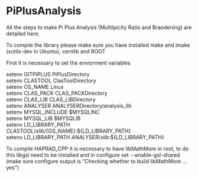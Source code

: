 # PiPlusAnalysis

All the steps to make Pi Plus Analysis (Multilpicity Ratio and Braodening) are detailed here.

To compile the library please make sure you have installed make and imake (xutils-dev in Ubuntu), cernlib and ROOT

First it is necessary to set the enviorment variables

setenv GITPIPLUS PiPlusDirectory  
setenv CLASTOOL ClasToolDirectory  
setenv OS_NAME Linux  
setenv CLAS_PACK CLAS_PACKDirectory  
setenv CLAS_LIB CLAS_LIBDirectory  
setenv ANALYSER ANALYSERDirectory/analysis_lib  
setenv MYSQL_INCLUDE $MYSQLINC  
setenv MYSQL_LIB $MYSQLIB  
setenv LD_LIBRARY_PATH ${CLASTOOL}/slib/${OS_NAME}:${LD_LIBRARY_PATH}  
setenv LD_LIBRARY_PATH ${ANALYSER}/slib:$${LD_LIBRARY_PATH}  

To compile HAPRAD_CPP it is necessary to have libMathMore in root, to do this libgsl need to be installed and
in configure set --enable-gsl-shared
(make sure configure output is "Checking whether to build libMathMore ... yes")  
